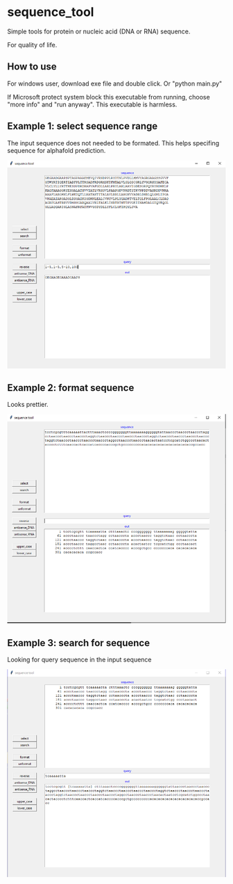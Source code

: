 # sequence_tool
Simple tools for protein or nucleic acid (DNA or RNA) sequence.

For quality of life.

## How to use
For windows user, download exe file and double click. Or "python main.py" 

If Microsoft protect system block this executable from running, choose "more info" and "run anyway". This executable is harmless. 

## Example 1: select sequence range
The input sequence does not needed to be formated. This helps specifing sequence for alphafold prediction. 

![select](https://github.com/procyontao/sequence_tool/blob/main/images/select.PNG?raw=true)

## Example 2: format sequence
Looks prettier.

![format](https://github.com/procyontao/sequence_tool/blob/main/images/format.PNG?raw=true)

## Example 3: search for sequence
Looking for query sequence in the input sequence

![search](https://github.com/procyontao/sequence_tool/blob/main/images/search.PNG?raw=true)
